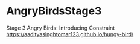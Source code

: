 # AngryBirdsStage3
Stage 3 Angry Birds: Introducing Constraint
https://aadityasinghtomar123.github.io/hungy-bird/
